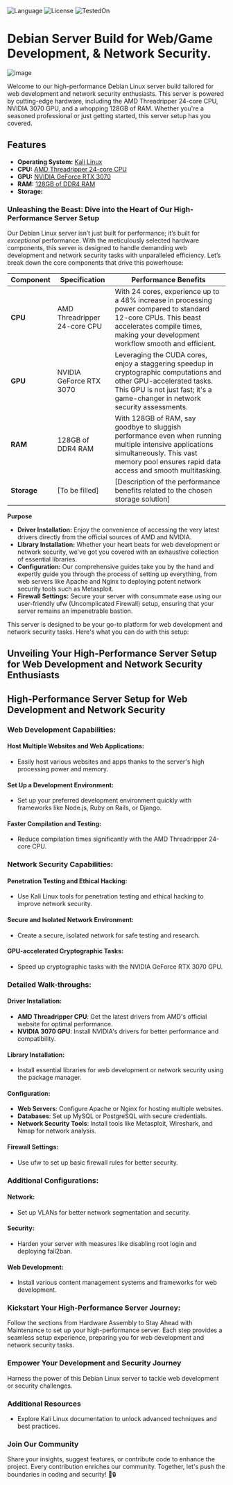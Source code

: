 <!-- ![version](https://img.shields.io/badge/Version-1.0.1-brightgreen) -->
![Language](https://img.shields.io/badge/Built%20with-bash-brightgreen.svg)
![License](https://img.shields.io/badge/License-GPLv3-blue.svg)
![TestedOn](https://img.shields.io/badge/tested%20on-Kali%20Linux-red.svg)


# Debian Server Build for Web/Game Development, & Network Security.

![image](https://github.com/testcomputer/linux-build/assets/104815254/a7ae6c43-3674-412d-a457-d823200a3556)


Welcome to our high-performance Debian Linux server build tailored for web development and network security enthusiasts. This server is powered by cutting-edge hardware, including the AMD Threadripper 24-core CPU, NVIDIA 3070 GPU, and a whopping 128GB of RAM. Whether you're a seasoned professional or just getting started, this server setup has you covered.

## Features

- **Operating System:** [Kali Linux](https://www.kali.org/)
- **CPU:** [AMD Threadripper 24-core CPU](https://www.amd.com/en/products/ryzen-threadripper)
- **GPU:** [NVIDIA GeForce RTX 3070](https://www.nvidia.com/en-gb/geforce/graphics-cards/)
- **RAM:** [128GB of DDR4 RAM](https://www.crucial.com/memory/ddr4)
- **Storage:** 

### Unleashing the Beast: Dive into the Heart of Our High-Performance Server Setup

Our Debian Linux server isn’t just built for performance; it’s built for *exceptional* performance. With the meticulously selected hardware components, this server is designed to handle demanding web development and network security tasks with unparalleled efficiency. Let’s break down the core components that drive this powerhouse:

| Component | Specification          | Performance Benefits   |
|-----------|------------------------|------------------------|
| **CPU**   | AMD Threadripper 24-core CPU | With 24 cores, experience up to a 48% increase in processing power compared to standard 12-core CPUs. This beast accelerates compile times, making your development workflow smooth and efficient. |
| **GPU**   | NVIDIA GeForce RTX 3070 | Leveraging the CUDA cores, enjoy a staggering speedup in cryptographic computations and other GPU-accelerated tasks. This GPU is not just fast; it's a game-changer in network security assessments. |
| **RAM**   | 128GB of DDR4 RAM      | With 128GB of RAM, say goodbye to sluggish performance even when running multiple intensive applications simultaneously. This vast memory pool ensures rapid data access and smooth multitasking. |
| **Storage**| [To be filled]        | [Description of the performance benefits related to the chosen storage solution] |

<!-- ![Hardware Performance Comparison Chart] -->


**Purpose**

- **Driver Installation:** Enjoy the convenience of accessing the very latest drivers directly from the official sources of AMD and NVIDIA.
- **Library Installation:** Whether your heart beats for web development or network security, we've got you covered with an exhaustive collection of essential libraries.
- **Configuration:** Our comprehensive guides take you by the hand and expertly guide you through the process of setting up everything, from web servers like Apache and Nginx to deploying potent network security tools such as Metasploit.
- **Firewall Settings:** Secure your server with consummate ease using our user-friendly ufw (Uncomplicated Firewall) setup, ensuring that your server remains an impenetrable bastion.

This server is designed to be your go-to platform for web development and network security tasks. Here's what you can do with this setup:
## Unveiling Your High-Performance Server Setup for Web Development and Network Security Enthusiasts

## High-Performance Server Setup for Web Development and Network Security

### Web Development Capabilities:
#### Host Multiple Websites and Web Applications:
- Easily host various websites and apps thanks to the server's high processing power and memory.

#### Set Up a Development Environment:
- Set up your preferred development environment quickly with frameworks like Node.js, Ruby on Rails, or Django.

#### Faster Compilation and Testing:
- Reduce compilation times significantly with the AMD Threadripper 24-core CPU.

### Network Security Capabilities:
#### Penetration Testing and Ethical Hacking:
- Use Kali Linux tools for penetration testing and ethical hacking to improve network security.

#### Secure and Isolated Network Environment:
- Create a secure, isolated network for safe testing and research.

#### GPU-accelerated Cryptographic Tasks:
- Speed up cryptographic tasks with the NVIDIA GeForce RTX 3070 GPU.

### Detailed Walk-throughs:
#### Driver Installation:
- **AMD Threadripper CPU**: Get the latest drivers from AMD's official website for optimal performance.
- **NVIDIA 3070 GPU**: Install NVIDIA's drivers for better performance and compatibility.

#### Library Installation:
- Install essential libraries for web development or network security using the package manager.

#### Configuration:
- **Web Servers**: Configure Apache or Nginx for hosting multiple websites.
- **Databases**: Set up MySQL or PostgreSQL with secure credentials.
- **Network Security Tools**: Install tools like Metasploit, Wireshark, and Nmap for network analysis.

#### Firewall Settings:
- Use ufw to set up basic firewall rules for better security.

### Additional Configurations:
#### Network:
- Set up VLANs for better network segmentation and security.

#### Security:
- Harden your server with measures like disabling root login and deploying fail2ban.

#### Web Development:
- Install various content management systems and frameworks for web development.

### Kickstart Your High-Performance Server Journey:
Follow the sections from Hardware Assembly to Stay Ahead with Maintenance to set up your high-performance server. Each step provides a seamless setup experience, preparing you for web development and network security tasks.

### Empower Your Development and Security Journey
Harness the power of this Debian Linux server to tackle web development or security challenges.

### Additional Resources
- Explore Kali Linux documentation to unlock advanced techniques and best practices.

### Join Our Community
Share your insights, suggest features, or contribute code to enhance the project. Every contribution enriches our community. Together, let's push the boundaries in coding and security! 🚀🔒

